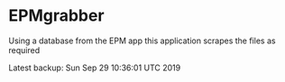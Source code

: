# EPMgrabber
Using a database from the EPM app this application scrapes the files as required


Latest backup: Sun Sep 29 10:36:01 UTC 2019

